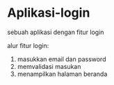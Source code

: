 # Aplikasi-login
sebuah aplikasi dengan fitur login

alur fitur login:
1. masukkan email dan password
2. memvalidasi masukan
3. menampilkan halaman beranda
